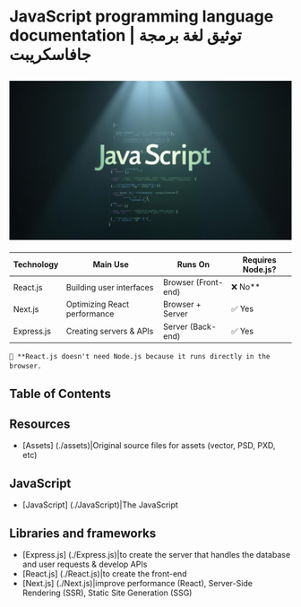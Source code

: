 # JavaScript programming language documentation | توثيق لغة برمجة جافاسكريبت

## ![javascript - 2025](/assets/images/JavaScript(75)-1.png)

|  Technology | Main Use | Runs On | Requires Node.js? |
|-------------|----------|---------|-------------------|
|React.js	|Building user interfaces |Browser (Front-end)|	❌ No**|
|Next.js	|Optimizing React performance |	Browser + Server |	✅ Yes |
|Express.js |	Creating servers & APIs	|Server (Back-end)	|✅ Yes

`📌 **React.js doesn't need Node.js because it runs directly in the browser.`

## Table of Contents

## Resources

* [Assets] (./assets)|Original source files for assets (vector, PSD, PXD, etc)

## JavaScript

* [JavaScript] (./JavaScript)|The JavaScript

## Libraries and frameworks

* [Express.js] (./Express.js)|to create the server that handles the database and user requests & develop APIs
* [React.js] (./React.js)|to create the front-end
* [Next.js] (./Next.js)|improve performance (React), Server-Side Rendering (SSR), Static Site Generation (SSG)
